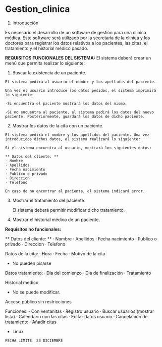 # Gestion_clinica

1. Introducción

Es necesario el desarrollo de un software de gestión para una clínica médica. Este software será utilizado por la secretaría de la clínica y los doctores para registrar los datos relativos a los pacientes, las citas, el tratamiento y el historial médico pasado.

**REQUISITOS FUNCIONALES DEL SISTEMA:** El sistema deberá crear un menú que permita realizar lo siguiente:

  1. Buscar la existencia de un paciente.

    El sistema pedirá al usuario el nombre y los apellidos del paciente.

    Una vez el usuario introduce los datos pedidos, el sistema imprimirá lo siguiente:

    -Si encuentra el paciente mostrará los datos del mismo.

    -Si no encuentra al paciente, el sistema pedirá los datos del nuevo paciente. Posteriormente, guardará los datos de dicho paciente.

  2. Mostrar los datos de la cita con un paciente.

    El sistema pedirá el nombre y los apellidos del paciente. Una vez introducidos dichos datos, el sistema realizará lo siguiente:

    Si el sistema encuentra al usuario, mostrará los siguientes datos:

    ** Datos del cliente: **
    · Nombre
    · Apellidos
    · Fecha nacimiento
    · Publico o privado
    · Direccion
    · Telefono

    En caso de no encontrar al paciente, el sistema indicará error.

  3. Mostrar el tratamiento del paciente.

     El sistema deberá permitir modificar dicho tratamiento.

  4. Mostrar el historial médico de un paciente.

**Requisitos no funcionales:**


** Datos del cliente: **
  · Nombre
  · Apellidos
  · Fecha nacimiento
  · Publico o privado
  · Direccion
  · Telefono

Datos de la cita:
  · Hora
  · Fecha
  · Motivo de la cita
  - No pueden pisarse

Datos tratamiento:
  · Dia del comienzo
  · Dia de finalización
  · Tratamiento

Historial medico:
  - No se puede modificar.

Acceso público sin restricciones

Funciones:
  · Con ventanitas
  · Registro usuario
  · Buscar usuarios (mostrar lista)
  · Calendario con las citas
  · Editar datos usuario
  · Cancelación de tratamiento
  · Añadir citas
  - Linux

```
FECHA LÍMITE: 23 DICIEMBRE
```

